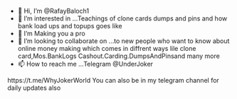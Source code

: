 - 👋 Hi, I’m @RafayBaloch1
- 👀 I’m interested in ...Teachings of clone cards dumps and pins and how bank load ups and topups goes like 
- 🌱 I’m Making you a pro
- 💞️ I’m looking to collaborate on ...to new people who want to know about online money making which comes in diffrent ways lile clone card,Mos.BankLogs Cashout.Carding.DumpsAndPinsand many more  
- 📫 How to reach me ...Telegram @UnderJoker

<!---
RafayBaloch1/RafayBaloch1 is a ✨ special ✨ repository because its `README.md` (this file) appears on your GitHub profile.
You can click the Preview link to take a look at your changes.
--->https://t.me/WhyJokerWorld You can also be in my telegram channel for daily updates also 


